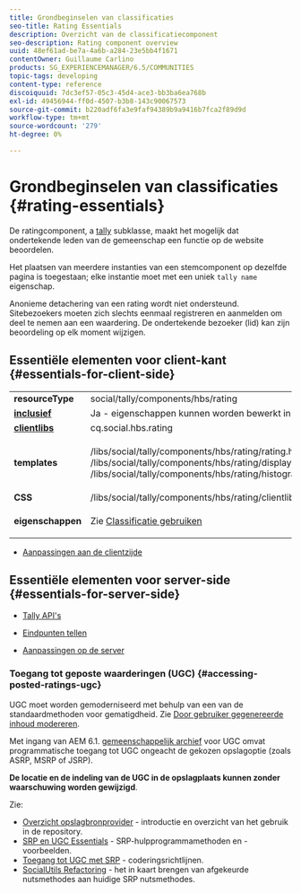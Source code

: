```yaml
---
title: Grondbeginselen van classificaties
seo-title: Rating Essentials
description: Overzicht van de classificatiecomponent
seo-description: Rating component overview
uuid: 48ef61ad-be7a-4a6b-a284-23e5bb4f1671
contentOwner: Guillaume Carlino
products: SG_EXPERIENCEMANAGER/6.5/COMMUNITIES
topic-tags: developing
content-type: reference
discoiquuid: 7dc3ef57-05c3-45d4-ace3-bb3ba6ea768b
exl-id: 49456944-ff0d-4507-b3b8-143c90067573
source-git-commit: b220adf6fa3e9faf94389b9a9416b7fca2f89d9d
workflow-type: tm+mt
source-wordcount: '279'
ht-degree: 0%

---
```


# Grondbeginselen van classificaties {#rating-essentials}

De ratingcomponent, a [tally](tally.md) subklasse, maakt het mogelijk dat ondertekende leden van de gemeenschap een functie op de website beoordelen.

Het plaatsen van meerdere instanties van een stemcomponent op dezelfde pagina is toegestaan; elke instantie moet met een uniek `tally name` eigenschap.

Anonieme detachering van een rating wordt niet ondersteund. Sitebezoekers moeten zich slechts eenmaal registreren en aanmelden om deel te nemen aan een waardering. De ondertekende bezoeker (lid) kan zijn beoordeling op elk moment wijzigen.

## Essentiële elementen voor client-kant {#essentials-for-client-side}

<table>
 <tbody>
  <tr>
   <td> <strong>resourceType</strong></td>
   <td> social/tally/components/hbs/rating</td>
  </tr>
  <tr>
   <td> <a href="scf.md#add-or-include-a-communities-component"><strong>inclusief</strong></a></td>
   <td>Ja - eigenschappen kunnen worden bewerkt in <i>ontwerp </i>mode</td>
  </tr>
  <tr>
   <td> <a href="client-customize.md#clientlibs-for-scf"><strong>clientlibs</strong></a></td>
   <td> cq.social.hbs.rating</td>
  </tr>
  <tr>
   <td> <strong>templates</strong></td>
   <td><p> /libs/social/tally/components/hbs/rating/rating.hbs<br /> /libs/social/tally/components/hbs/rating/display.hbs<br /> /libs/social/tally/components/hbs/rating/histogram.hbs</p> </td>
  </tr>
  <tr>
   <td><strong>CSS</strong></td>
   <td> /libs/social/tally/components/hbs/rating/clientlibs/ratingcomponent.css</td>
  </tr>
  <tr>
   <td><strong>eigenschappen</strong></td>
   <td><p>Zie <a href="rating.md">Classificatie gebruiken</a></p> </td>
  </tr>
 </tbody>
</table>

* [Aanpassingen aan de clientzijde](client-customize.md)

## Essentiële elementen voor server-side {#essentials-for-server-side}

* [Tally API&#39;s](https://helpx.adobe.com/experience-manager/6-5/sites/developing/using/reference-materials/javadoc/com/adobe/cq/social/tally/client/api/package-summary.html)

* [Eindpunten tellen](https://helpx.adobe.com/experience-manager/6-5/sites/developing/using/reference-materials/javadoc/com/adobe/cq/social/tally/client/endpoints/package-summary.html)

* [Aanpassingen op de server](server-customize.md)

### Toegang tot geposte waarderingen (UGC) {#accessing-posted-ratings-ugc}

UGC moet worden gemoderniseerd met behulp van een van de standaardmethoden voor gematigdheid.
Zie [Door gebruiker gegenereerde inhoud modereren](moderate-ugc.md).

Met ingang van AEM 6.1. [gemeenschappelijk archief](working-with-srp.md) voor UGC omvat programmatische toegang tot UGC ongeacht de gekozen opslagoptie (zoals ASRP, MSRP of JSRP).

**De locatie en de indeling van de UGC in de opslagplaats kunnen zonder waarschuwing worden gewijzigd**.

Zie:

* [Overzicht opslagbronprovider](srp.md) - introductie en overzicht van het gebruik in de repository.
* [SRP en UGC Essentials](srp-and-ugc.md) - SRP-hulpprogrammamethoden en -voorbeelden.
* [Toegang tot UGC met SRP](accessing-ugc-with-srp.md) - coderingsrichtlijnen.
* [SocialUtils Refactoring](socialutils.md) - het in kaart brengen van afgekeurde nutsmethodes aan huidige SRP nutsmethodes.

